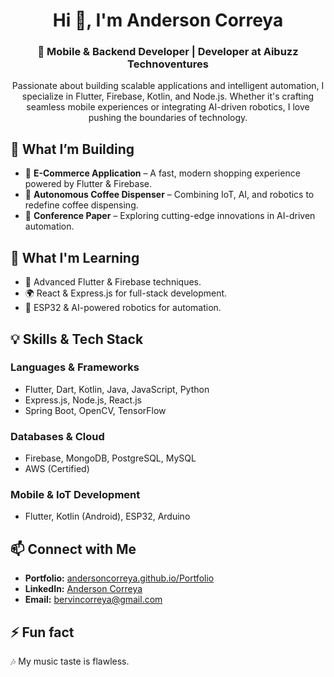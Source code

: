 <h1 align="center">Hi 👋, I'm Anderson Correya</h1>
<h3 align="center">🚀 Mobile & Backend Developer | Developer at Aibuzz Technoventures</h3>

<p align="center">
Passionate about building scalable applications and intelligent automation, I specialize in Flutter, Firebase, Kotlin, and Node.js. Whether it's crafting seamless mobile experiences or integrating AI-driven robotics, I love pushing the boundaries of technology.
</p>

## 🔧 What I’m Building  

- 📱 **E-Commerce Application** – A fast, modern shopping experience powered by Flutter & Firebase.  
- 🤖 **Autonomous Coffee Dispenser** – Combining IoT, AI, and robotics to redefine coffee dispensing.  
- 📝 **Conference Paper** – Exploring cutting-edge innovations in AI-driven automation.  

## 🌱 What I'm Learning  

- 🚀 Advanced Flutter & Firebase techniques.  
- 🌍 React & Express.js for full-stack development.  
- 🤖 ESP32 & AI-powered robotics for automation.  

## 💡 Skills & Tech Stack  

### Languages & Frameworks  
- Flutter, Dart, Kotlin, Java, JavaScript, Python  
- Express.js, Node.js, React.js  
- Spring Boot, OpenCV, TensorFlow  

### Databases & Cloud  
- Firebase, MongoDB, PostgreSQL, MySQL  
- AWS (Certified)  

### Mobile & IoT Development  
- Flutter, Kotlin (Android), ESP32, Arduino  

## 📫 Connect with Me  

- **Portfolio:** [andersoncorreya.github.io/Portfolio](https://andersoncorreya.github.io/Portfolio)  
- **LinkedIn:** [Anderson Correya](https://www.linkedin.com/in/andersoncorreya14/)  
- **Email:** bervincorreya@gmail.com  

## ⚡ Fun fact  
🎶 My music taste is flawless.  
